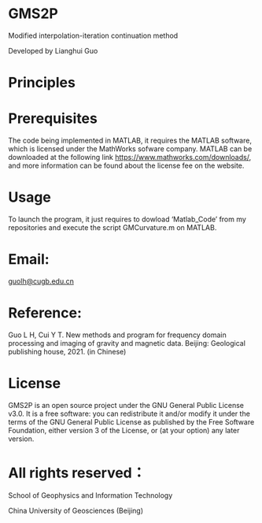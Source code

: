 # GMS2P

Modified interpolation-iteration continuation method

Developed by Lianghui Guo

# Principles



# Prerequisites

The code being implemented in MATLAB, it requires the MATLAB software, which is licensed under the MathWorks sofware company. MATLAB can be downloaded at the following link https://www.mathworks.com/downloads/, and more information can be found about the license fee on the website.

# Usage

To launch the program, it just requires to dowload ‘Matlab_Code’ from my repositories and execute the script GMCurvature.m on MATLAB. 

# Email:

guolh@cugb.edu.cn

# Reference: 

Guo L H, Cui Y T. New methods and program for frequency domain processing and imaging of gravity and magnetic data. Beijing: Geological publishing house, 2021. (in Chinese)

# License

GMS2P is an open source project under the GNU General Public License v3.0. It is a free software: you can redistribute it and/or modify it under the terms of the GNU General Public License as published by the Free Software Foundation, either version 3 of the License, or (at your option) any later version.

# All rights reserved：

School of Geophysics and Information Technology

China University of Geosciences (Beijing)

